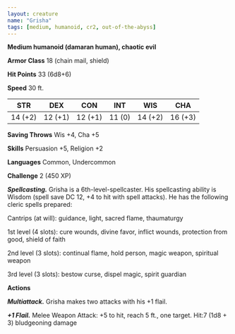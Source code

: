 ```yaml
---
layout: creature
name: "Grisha"
tags: [medium, humanoid, cr2, out-of-the-abyss]
---
```


**Medium humanoid (damaran human), chaotic evil**

**Armor Class** 18 (chain mail, shield)

**Hit Points** 33 (6d8+6)

**Speed** 30 ft.

|   STR   |   DEX   |   CON   |   INT   |   WIS   |   CHA   |
|:-----:|:-----:|:-----:|:-----:|:-----:|:-----:|
| 14 (+2) | 12 (+1) | 12 (+1) | 11 (0) | 14 (+2) | 16 (+3) |

**Saving Throws** Wis +4, Cha +5

**Skills** Persuasion +5, Religion +2

**Languages** Common, Undercommon

**Challenge** 2 (450 XP)

***Spellcasting.*** Grisha is a 6th-level-spellcaster. His spellcasting ability is Wisdom (spell save DC 12, +4 to hit with spell attacks). He has the following cleric spells prepared:

Cantrips (at will): guidance, light, sacred flame, thaumaturgy

1st level (4 slots): cure wounds, divine favor, inflict wounds, protection from good, shield of faith

2nd level (3 slots): continual flame, hold person, magic weapon, spiritual weapon

3rd level (3 slots): bestow curse, dispel magic, spirit guardian

**Actions**

***Multiattack.*** Grisha makes two attacks with his +1 flail.

***+1 Flail.*** Melee Weapon Attack: +5 to hit, reach 5 ft., one target. Hit:7 (1d8 + 3) bludgeoning damage

